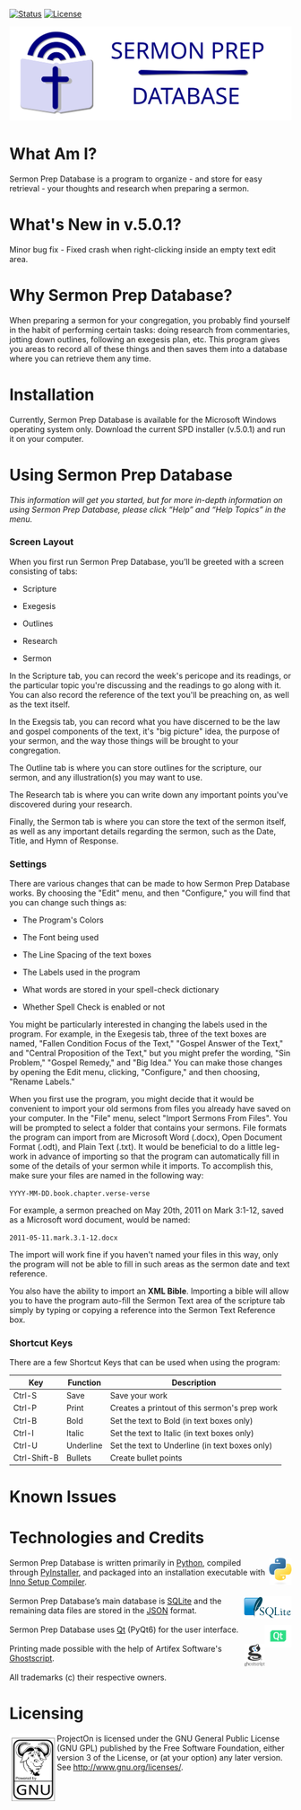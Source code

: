 [![Status](https://img.shields.io/badge/status-active-brightgreen.svg?style=plastic)](https://github.com/pastorjeremywilson/SermonPrepDatabase/pulse/monthly)
[![License](https://img.shields.io/badge/license-GPL-blue.svg?style=plastic)](https://www.gnu.org/licenses/gpl-3.0.en.html)

<img src='https://github.com/pastorjeremywilson/public/blob/main/spBanner.svg?raw=true' width='600px' />

# What Am I?

Sermon Prep Database is a program to organize - and store for easy retrieval - your thoughts and research when preparing a sermon.

# What's New in v.5.0.1?
Minor bug fix - Fixed crash when right-clicking inside an empty text edit area.

# Why Sermon Prep Database?

When preparing a sermon for your congregation, you probably find yourself in the habit of performing certain tasks: doing research from commentaries, jotting down outlines, following an exegesis plan, etc. This program gives you areas to record all of these things and then saves them into a database where you can retrieve them any time.

# Installation

Currently, Sermon Prep Database is available for the Microsoft Windows operating
system only. Download the current SPD installer (v.5.0.1) and run
it on your computer.

# Using Sermon Prep Database

*This information will get you started, but for more in-depth information*
*on using Sermon Prep Database, please click “Help” and “Help Topics” in the menu.*

### Screen Layout

When you first run Sermon Prep Database, you’ll be greeted with a screen consisting of tabs:

- Scripture

- Exegesis

- Outlines

- Research

- Sermon

In the Scripture tab, you can record the week's pericope and its readings, or the particular topic you're discussing and the readings to go along with it. You can also record the reference of the text you'll be preaching on, as well as the text itself.

In the Exegsis tab, you can record what you have discerned to be the law and gospel components of the text, it's "big picture" idea, the purpose of your sermon, and the way those things will be brought to your congregation.

The Outline tab is where you can store outlines for the scripture, our sermon, and any illustration(s) you may want to use.

The Research tab is where you can write down any important points you've discovered during your research.

Finally, the Sermon tab is where you can store the text of the sermon itself, as well as any important details regarding the sermon, such as the Date, Title, and Hymn of Response.

### Settings

There are various changes that can be made to how Sermon Prep Database works. By
choosing the "Edit" menu, and then "Configure," you will find that you can change such things as:

- The Program's Colors

- The Font being used

- The Line Spacing of the text boxes

- The Labels used in the program

- What words are stored in your spell-check dictionary

- Whether Spell Check is enabled or not

You might be particularly interested in changing the labels used in the program. For example, in the Exegesis tab, three of the text boxes are named, "Fallen Condition Focus of the Text," "Gospel Answer of the Text," and "Central Proposition of the Text," but you might prefer the wording, "Sin Problem," "Gospel Remedy," and "Big Idea." You can make those changes by opening the Edit menu, clicking, "Configure," and then choosing, "Rename Labels."

When you first use the program, you might decide that it would be convenient to import your old sermons from files you already have saved on your computer. In the "File" menu, select "Import Sermons From Files". You will be prompted to select a folder that contains your sermons. File formats the program can import from are Microsoft Word (.docx), Open Document Format (.odt), and Plain Text (.txt). It would be beneficial to do a little leg-work in advance of importing so that the program can automatically fill in some of the details of your sermon while it imports. To accomplish this, make sure your files are named in the following way:

`YYYY-MM-DD.book.chapter.verse-verse`

For example, a sermon preached on May 20th, 2011 on Mark 3:1-12, saved as a Microsoft word document, would be named:

`2011-05-11.mark.3.1-12.docx`

The import will work fine if you haven't named your files in this way, only the program will not be able to fill in such areas as the sermon date and text reference.

You also have the ability to import an **XML Bible**. Importing a bible will allow you to have the program auto-fill the Sermon Text area of the scripture tab simply by typing or copying a reference into the Sermon Text Reference box.

### Shortcut Keys

There are a few Shortcut Keys that can be used when using the program:

<table>
<thead>
	<tr>
		<th>Key</th>
		<th>Function</th>
		<th>Description</th>
	</tr>
</thead>
<tbody>
	<tr>
		<td>Ctrl-S</td>
		<td>Save</td>
		<td>Save your work</td>
	</tr>
	<tr>
		<td>Ctrl-P</td>
		<td>Print</td>
		<td>Creates a printout of this sermon's prep work</td>
	</tr>
	<tr>
		<td>Ctrl-B</td>
		<td>Bold</td>
		<td>Set the text to Bold (in text boxes only)</td>
	</tr>
	<tr>
		<td>Ctrl-I</td>
		<td>Italic</td>
		<td>Set the text to Italic (in text boxes only)</td>
	</tr>
	<tr>
		<td>Ctrl-U</td>
		<td>Underline</td>
		<td>Set the text to Underline (in text boxes only)</td>
	</tr>
	<tr>
		<td>Ctrl-Shift-B</td>
		<td>Bullets</td>
		<td>Create bullet points</td>
	</tr>
</tbody>
</table>

# Known Issues

# Technologies and Credits

<div>
    <img src='https://github.com/pastorjeremywilson/public/blob/main/python-logo-only.svg?raw=true' width=40px align='right' />
    Sermon Prep Database is written primarily in <a href="https://www.python.org" target="_blank">Python</a>, compiled through <a href="https://www.pyinstaller.org" target="_blank">PyInstaller</a>,
    and packaged into an installation executable with <a href="https://jrsoftware.org/isinfo.php" target="_blank">Inno Setup Compiler</a>.
</div>
<br>

<div>
    <img src='https://github.com/pastorjeremywilson/public/blob/main/sqlite370.jpg?raw=true' height=40px align='right' />
    Sermon Prep Database’s main database is <a href="https://www.sqlite.org" target="_blank">SQLite</a> and the remaining data files are
    stored in the <a href="https://www.json.org/json-en.html" target="_blank">JSON</a> format.
</div>
<br>

<div>
    <img src='https://github.com/pastorjeremywilson/public/blob/main/Qt-logo-neon.png?raw=true' height=40px align='right' />
    Sermon Prep Database uses <a href="https://www.qt.io/product/framework" target="_blank">Qt</a> (PyQt6) for the user interface.
</div>
<br>

<div>
    <img src='https://github.com/pastorjeremywilson/public/blob/main/ghostscript-plus-text.png?raw=true' height=40px align='right' />
    Printing made possible with the help of Artifex Software's <a href="https://www.ghostscript.com" target="_blank">Ghostscript</a>.
</div>
<br>
All trademarks (c) their respective owners.

# Licensing

<img src='https://github.com/pastorjeremywilson/public/blob/main/gnu-4.svg?raw=true' height=120px align='left' />
ProjectOn is licensed under the GNU General Public License (GNU GPL)
published by the Free Software Foundation, either version 3 of the
License, or (at your option) any later version. See
<a href="http://www.gnu.org/licenses/" target="_blank">http://www.gnu.org/licenses/</a>.